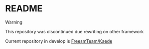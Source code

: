 # README

> [!WARNING]  
> This repository was discontinued due rewriting on other framework
> 
> Current repository in develop is [FreesmTeam/Kaede](https://github.com/FreesmTeam/Kaede)
